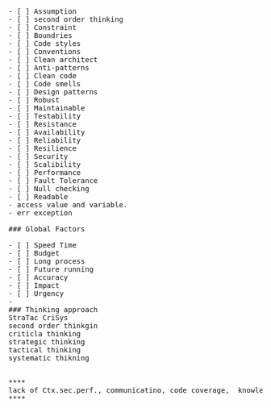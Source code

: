 <pre>
- [ ] Assumption
- [ ] second order thinking
- [ ] Constraint
- [ ] Boundries
- [ ] Code styles
- [ ] Conventions
- [ ] Clean architect
- [ ] Anti-patterns
- [ ] Clean code
- [ ] Code smells
- [ ] Design patterns
- [ ] Robust
- [ ] Maintainable
- [ ] Testability
- [ ] Resistance
- [ ] Availability
- [ ] Reliability
- [ ] Resilience
- [ ] Security
- [ ] Scalibility
- [ ] Performance
- [ ] Fault Tolerance
- [ ] Null checking
- [ ] Readable
- access value and variable.
- err exception

### Global Factors

- [ ] Speed Time
- [ ] Budget
- [ ] Long process
- [ ] Future running
- [ ] Accuracy
- [ ] Impact
- [ ] Urgency
- 
### Thinking approach
StraTac CriSys
second order thinkgin
criticla thinking
strategic thinking
tactical thinking
systematic thikning


**** 
lack of Ctx.sec.perf., communicatino, code coverage,  knowledge, xp. strateguc thinking, systamatc, critical.tactical,analytic, practical, creative. makes pricipals fail.
****
</pre>

